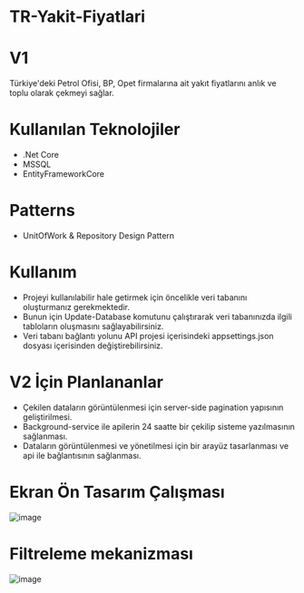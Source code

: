 
# TR-Yakit-Fiyatlari

# V1 #
  Türkiye'deki Petrol Ofisi, BP, Opet firmalarına ait yakıt fiyatlarını anlık ve toplu olarak çekmeyi sağlar.
  
  # Kullanılan Teknolojiler
  - .Net Core
  - MSSQL
  - EntityFrameworkCore
  
  # Patterns
  - UnitOfWork & Repository Design Pattern

  # Kullanım
  - Projeyi kullanılabilir hale getirmek için öncelikle veri tabanını oluşturmanız gerekmektedir.
  - Bunun için Update-Database komutunu çalıştırarak veri tabanınızda ilgili tabloların oluşmasını sağlayabilirsiniz.
  - Veri tabanı bağlantı yolunu API projesi içerisindeki appsettings.json dosyası içerisinden değiştirebilirsiniz.


# V2 İçin Planlananlar #
- Çekilen dataların görüntülenmesi için server-side pagination yapısının geliştirilmesi.
- Background-service ile apilerin 24 saatte bir çekilip sisteme yazılmasının sağlanması.
- Dataların görüntülenmesi ve yönetilmesi için bir arayüz tasarlanması ve api ile bağlantısının sağlanması.


# Ekran Ön Tasarım Çalışması
![image](https://user-images.githubusercontent.com/42574385/157512590-802f6272-2bbd-4567-8318-4eed8587654f.png)

# Filtreleme mekanizması
![image](https://user-images.githubusercontent.com/42574385/157512512-6a918647-8dbc-4416-8fa2-c7b6a820600b.png)



